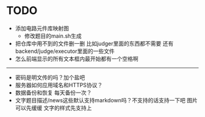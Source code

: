 # TODO

- 添加电路元件库映射图
    - 修改题目的main.sh生成
- 把仓库中用不到的文件删一删 比如judger里面的东西都不需要 还有backend/judge/executor里面的一些文件
- 怎么前端显示的所有文本框内最开始都有一个空格啊

---

- 密码是明文传的吗？加个盐吧
- 服务器如何应用域名和HTTPS协议？
- 数据备份和恢复 每天备份一次？
- 文字题目描述/news这些默认支持markdown吗？不支持的话支持一下吧 图片可以先缓缓 文字的样式先支持上
